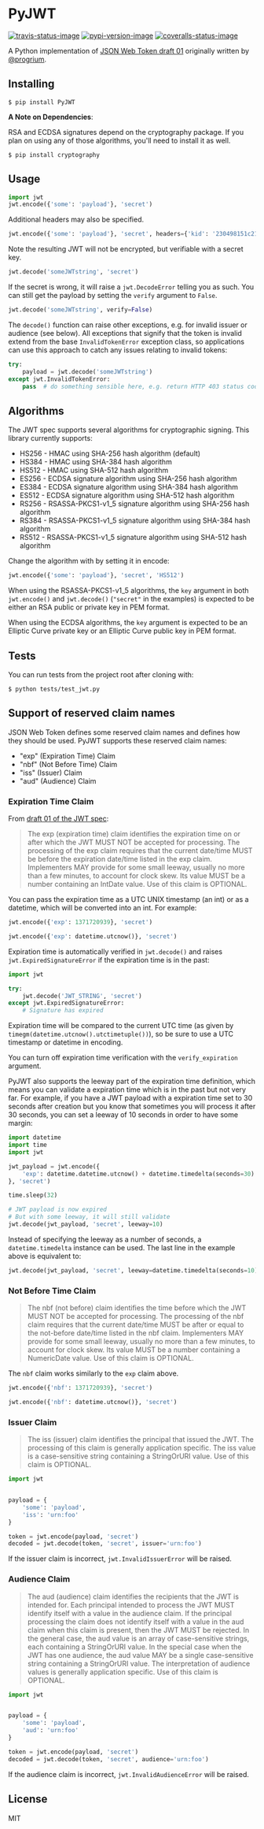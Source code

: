# PyJWT

[![travis-status-image]][travis]
[![pypi-version-image]][pypi]
[![coveralls-status-image]][coveralls]

A Python implementation of [JSON Web Token draft 01][jwt-draft-01] originally written by [@progrium][progrium].

## Installing

```
$ pip install PyJWT
```

**A Note on Dependencies**:

RSA and ECDSA signatures depend on the cryptography package. If you plan on
using any of those algorithms, you'll need to install it as well.

```
$ pip install cryptography
```

## Usage

```python
import jwt
jwt.encode({'some': 'payload'}, 'secret')
```

Additional headers may also be specified.

```python
jwt.encode({'some': 'payload'}, 'secret', headers={'kid': '230498151c214b788dd97f22b85410a5'})
```

Note the resulting JWT will not be encrypted, but verifiable with a secret key.

```python
jwt.decode('someJWTstring', 'secret')
```

If the secret is wrong, it will raise a `jwt.DecodeError` telling you as such.
You can still get the payload by setting the `verify` argument to `False`.

```python
jwt.decode('someJWTstring', verify=False)
```

The `decode()` function can raise other exceptions, e.g. for invalid issuer or audience (see below). All exceptions that signify that the token is invalid extend from the base `InvalidTokenError` exception class, so applications can use this approach to catch any issues relating to invalid tokens:

```python
try:
    payload = jwt.decode('someJWTstring')
except jwt.InvalidTokenError:
    pass  # do something sensible here, e.g. return HTTP 403 status code
```


## Algorithms

The JWT spec supports several algorithms for cryptographic signing. This library
currently supports:

* HS256 - HMAC using SHA-256 hash algorithm (default)
* HS384 - HMAC using SHA-384 hash algorithm
* HS512 - HMAC using SHA-512 hash algorithm
* ES256 - ECDSA signature algorithm using SHA-256 hash algorithm
* ES384 - ECDSA signature algorithm using SHA-384 hash algorithm
* ES512 - ECDSA signature algorithm using SHA-512 hash algorithm
* RS256 - RSASSA-PKCS1-v1_5 signature algorithm using SHA-256 hash algorithm
* RS384 - RSASSA-PKCS1-v1_5 signature algorithm using SHA-384 hash algorithm
* RS512 - RSASSA-PKCS1-v1_5 signature algorithm using SHA-512 hash algorithm

Change the algorithm with by setting it in encode:

```python
jwt.encode({'some': 'payload'}, 'secret', 'HS512')
```

When using the RSASSA-PKCS1-v1_5 algorithms, the `key` argument in both
`jwt.encode()` and `jwt.decode()` (`"secret"` in the examples) is expected to
be either an RSA public or private key in PEM format.

When using the ECDSA algorithms, the `key` argument is expected to
be an Elliptic Curve private key or an Elliptic Curve public
key in PEM format.

## Tests

You can run tests from the project root after cloning with:

```
$ python tests/test_jwt.py
```

## Support of reserved claim names

JSON Web Token defines some reserved claim names and defines how they should be
used. PyJWT supports these reserved claim names:

 - "exp" (Expiration Time) Claim
 - "nbf" (Not Before Time) Claim
 - "iss" (Issuer) Claim
 - "aud" (Audience) Claim

### Expiration Time Claim

From [draft 01 of the JWT spec][reserved-claimname]:

> The exp (expiration time) claim identifies the expiration time on or after
> which the JWT MUST NOT be accepted for processing. The processing of the exp
> claim requires that the current date/time MUST be before the expiration
> date/time listed in the exp claim. Implementers MAY provide for some small
> leeway, usually no more than a few minutes, to account for clock skew. Its
> value MUST be a number containing an IntDate value. Use of this claim is
> OPTIONAL.

You can pass the expiration time as a UTC UNIX timestamp (an int) or as a
datetime, which will be converted into an int. For example:

```python
jwt.encode({'exp': 1371720939}, 'secret')

jwt.encode({'exp': datetime.utcnow()}, 'secret')
```

Expiration time is automatically verified in `jwt.decode()` and raises
`jwt.ExpiredSignatureError` if the expiration time is in the past:

```python
import jwt

try:
    jwt.decode('JWT_STRING', 'secret')
except jwt.ExpiredSignatureError:
    # Signature has expired
```

Expiration time will be compared to the current UTC time (as given by
`timegm(datetime.utcnow().utctimetuple())`), so be sure to use a UTC timestamp
or datetime in encoding.

You can turn off expiration time verification with the `verify_expiration` argument.

PyJWT also supports the leeway part of the expiration time definition, which
means you can validate a expiration time which is in the past but not very far.
For example, if you have a JWT payload with a expiration time set to 30 seconds
after creation but you know that sometimes you will process it after 30 seconds,
you can set a leeway of 10 seconds in order to have some margin:

```python
import datetime
import time
import jwt

jwt_payload = jwt.encode({
    'exp': datetime.datetime.utcnow() + datetime.timedelta(seconds=30)
}, 'secret')

time.sleep(32)

# JWT payload is now expired
# But with some leeway, it will still validate
jwt.decode(jwt_payload, 'secret', leeway=10)
```

Instead of specifying the leeway as a number of seconds, a `datetime.timedelta` instance can be used. The last line in the example above is equivalent to:

```python
jwt.decode(jwt_payload, 'secret', leeway=datetime.timedelta(seconds=10))
```


### Not Before Time Claim

> The nbf (not before) claim identifies the time before which the JWT MUST NOT be accepted for processing. The processing of the nbf claim requires that the current date/time MUST be after or equal to the not-before date/time listed in the nbf claim. Implementers MAY provide for some small leeway, usually no more than a few minutes, to account for clock skew. Its value MUST be a number containing a NumericDate value. Use of this claim is OPTIONAL.

The `nbf` claim works similarly to the `exp` claim above.

```python
jwt.encode({'nbf': 1371720939}, 'secret')

jwt.encode({'nbf': datetime.utcnow()}, 'secret')
```

### Issuer Claim

> The iss (issuer) claim identifies the principal that issued the JWT. The processing of this claim is generally application specific. The iss value is a case-sensitive string containing a StringOrURI value. Use of this claim is OPTIONAL.

```python
import jwt


payload = {
    'some': 'payload',
    'iss': 'urn:foo'
}

token = jwt.encode(payload, 'secret')
decoded = jwt.decode(token, 'secret', issuer='urn:foo')
```

If the issuer claim is incorrect, `jwt.InvalidIssuerError` will be raised.


### Audience Claim

> The aud (audience) claim identifies the recipients that the JWT is intended for. Each principal intended to process the JWT MUST identify itself with a value in the audience claim. If the principal processing the claim does not identify itself with a value in the aud claim when this claim is present, then the JWT MUST be rejected. In the general case, the aud value is an array of case-sensitive strings, each containing a StringOrURI value. In the special case when the JWT has one audience, the aud value MAY be a single case-sensitive string containing a StringOrURI value. The interpretation of audience values is generally application specific. Use of this claim is OPTIONAL.

```python
import jwt


payload = {
    'some': 'payload',
    'aud': 'urn:foo'
}

token = jwt.encode(payload, 'secret')
decoded = jwt.decode(token, 'secret', audience='urn:foo')
```

If the audience claim is incorrect, `jwt.InvalidAudienceError` will be raised.


## License

MIT

[travis-status-image]: https://secure.travis-ci.org/jpadilla/pyjwt.png?branch=master
[travis]: http://travis-ci.org/jpadilla/pyjwt?branch=master
[pypi-version-image]: https://pypip.in/version/pyjwt/badge.svg
[pypi]: https://pypi.python.org/pypi/pyjwt
[coveralls-status-image]: https://coveralls.io/repos/jpadilla/pyjwt/badge.svg?branch=master
[coveralls]: https://coveralls.io/r/jpadilla/pyjwt?branch=master
[jwt-draft-01]: http://self-issued.info/docs/draft-jones-json-web-token-01.html
[progrium]: https://github.com/progrium
[reserved-claimname]: http://self-issued.info/docs/draft-jones-json-web-token-01.html#ReservedClaimName
